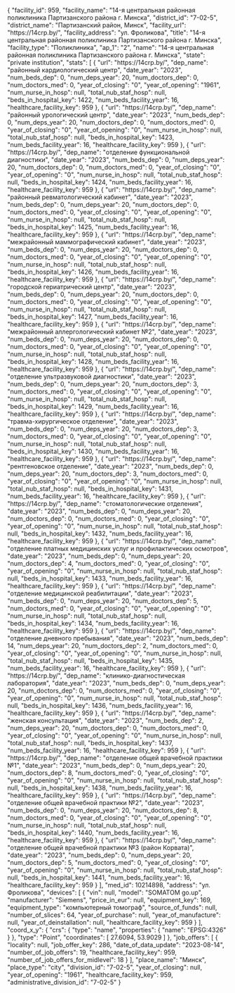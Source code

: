 {
    "facility_id": 959,
    "facility_name": "14-я центральная районная поликлиника Партизанского района г. Минска",
    "district_id": "7-02-5",
    "district_name": "Партизанский район, Минск",
    "facility_url": "https:\/\/14crp.by\/",
    "facility_address": "ул. Фроликова",
    "title": "14-я центральная районная поликлиника Партизанского района г. Минска",
    "facility_type": "Поликлиника",
    "ap_1": "2",
    "name": "14-я центральная районная поликлиника Партизанского района г. Минска",
    "state": "private institution",
    "stats": [
        {
            "url": "https:\/\/14crp.by\/",
            "dep_name": "районный кардиологический центр",
            "date_year": "2023",
            "num_beds_dep": 0,
            "num_deps_year": 20,
            "num_doctors_dep": 0,
            "num_doctors_med": 0,
            "year_of_closing": "0",
            "year_of_opening": "1961",
            "num_nurse_in_hosp": null,
            "total_nub_staf_hosp": null,
            "beds_in_hospital_key": 1422,
            "num_beds_facility_year": 16,
            "healthcare_facility_key": 959
        },
        {
            "url": "https:\/\/14crp.by\/",
            "dep_name": "районный урологический центр",
            "date_year": "2023",
            "num_beds_dep": 0,
            "num_deps_year": 20,
            "num_doctors_dep": 0,
            "num_doctors_med": 0,
            "year_of_closing": "0",
            "year_of_opening": "0",
            "num_nurse_in_hosp": null,
            "total_nub_staf_hosp": null,
            "beds_in_hospital_key": 1423,
            "num_beds_facility_year": 16,
            "healthcare_facility_key": 959
        },
        {
            "url": "https:\/\/14crp.by\/",
            "dep_name": "отделение функциональной диагностики",
            "date_year": "2023",
            "num_beds_dep": 0,
            "num_deps_year": 20,
            "num_doctors_dep": 0,
            "num_doctors_med": 0,
            "year_of_closing": "0",
            "year_of_opening": "0",
            "num_nurse_in_hosp": null,
            "total_nub_staf_hosp": null,
            "beds_in_hospital_key": 1424,
            "num_beds_facility_year": 16,
            "healthcare_facility_key": 959
        },
        {
            "url": "https:\/\/14crp.by\/",
            "dep_name": "районный ревматологический кабинет",
            "date_year": "2023",
            "num_beds_dep": 0,
            "num_deps_year": 20,
            "num_doctors_dep": 0,
            "num_doctors_med": 0,
            "year_of_closing": "0",
            "year_of_opening": "0",
            "num_nurse_in_hosp": null,
            "total_nub_staf_hosp": null,
            "beds_in_hospital_key": 1425,
            "num_beds_facility_year": 16,
            "healthcare_facility_key": 959
        },
        {
            "url": "https:\/\/14crp.by\/",
            "dep_name": "межрайонный маммографический кабинет",
            "date_year": "2023",
            "num_beds_dep": 0,
            "num_deps_year": 20,
            "num_doctors_dep": 0,
            "num_doctors_med": 0,
            "year_of_closing": "0",
            "year_of_opening": "0",
            "num_nurse_in_hosp": null,
            "total_nub_staf_hosp": null,
            "beds_in_hospital_key": 1426,
            "num_beds_facility_year": 16,
            "healthcare_facility_key": 959
        },
        {
            "url": "https:\/\/14crp.by\/",
            "dep_name": "городской гериатрический центр",
            "date_year": "2023",
            "num_beds_dep": 0,
            "num_deps_year": 20,
            "num_doctors_dep": 0,
            "num_doctors_med": 0,
            "year_of_closing": "0",
            "year_of_opening": "0",
            "num_nurse_in_hosp": null,
            "total_nub_staf_hosp": null,
            "beds_in_hospital_key": 1427,
            "num_beds_facility_year": 16,
            "healthcare_facility_key": 959
        },
        {
            "url": "https:\/\/14crp.by\/",
            "dep_name": "межрайонный аллергологический кабинет №2",
            "date_year": "2023",
            "num_beds_dep": 0,
            "num_deps_year": 20,
            "num_doctors_dep": 0,
            "num_doctors_med": 0,
            "year_of_closing": "0",
            "year_of_opening": "0",
            "num_nurse_in_hosp": null,
            "total_nub_staf_hosp": null,
            "beds_in_hospital_key": 1428,
            "num_beds_facility_year": 16,
            "healthcare_facility_key": 959
        },
        {
            "url": "https:\/\/14crp.by\/",
            "dep_name": "отделение ультразвуковой диагностики",
            "date_year": "2023",
            "num_beds_dep": 0,
            "num_deps_year": 20,
            "num_doctors_dep": 3,
            "num_doctors_med": 0,
            "year_of_closing": "0",
            "year_of_opening": "0",
            "num_nurse_in_hosp": null,
            "total_nub_staf_hosp": null,
            "beds_in_hospital_key": 1429,
            "num_beds_facility_year": 16,
            "healthcare_facility_key": 959
        },
        {
            "url": "https:\/\/14crp.by\/",
            "dep_name": "травма-хирургическое отделение",
            "date_year": "2023",
            "num_beds_dep": 0,
            "num_deps_year": 20,
            "num_doctors_dep": 3,
            "num_doctors_med": 0,
            "year_of_closing": "0",
            "year_of_opening": "0",
            "num_nurse_in_hosp": null,
            "total_nub_staf_hosp": null,
            "beds_in_hospital_key": 1430,
            "num_beds_facility_year": 16,
            "healthcare_facility_key": 959
        },
        {
            "url": "https:\/\/14crp.by\/",
            "dep_name": "рентгеновское отделение",
            "date_year": "2023",
            "num_beds_dep": 0,
            "num_deps_year": 20,
            "num_doctors_dep": 3,
            "num_doctors_med": 0,
            "year_of_closing": "0",
            "year_of_opening": "0",
            "num_nurse_in_hosp": null,
            "total_nub_staf_hosp": null,
            "beds_in_hospital_key": 1431,
            "num_beds_facility_year": 16,
            "healthcare_facility_key": 959
        },
        {
            "url": "https:\/\/14crp.by\/",
            "dep_name": "стоматологические отделения",
            "date_year": "2023",
            "num_beds_dep": 0,
            "num_deps_year": 20,
            "num_doctors_dep": 0,
            "num_doctors_med": 0,
            "year_of_closing": "0",
            "year_of_opening": "0",
            "num_nurse_in_hosp": null,
            "total_nub_staf_hosp": null,
            "beds_in_hospital_key": 1432,
            "num_beds_facility_year": 16,
            "healthcare_facility_key": 959
        },
        {
            "url": "https:\/\/14crp.by\/",
            "dep_name": "отделение платных медицинских услуг и профилактических осмотров",
            "date_year": "2023",
            "num_beds_dep": 0,
            "num_deps_year": 20,
            "num_doctors_dep": 4,
            "num_doctors_med": 0,
            "year_of_closing": "0",
            "year_of_opening": "0",
            "num_nurse_in_hosp": null,
            "total_nub_staf_hosp": null,
            "beds_in_hospital_key": 1433,
            "num_beds_facility_year": 16,
            "healthcare_facility_key": 959
        },
        {
            "url": "https:\/\/14crp.by\/",
            "dep_name": "отделение медицинской реабилитации",
            "date_year": "2023",
            "num_beds_dep": 0,
            "num_deps_year": 20,
            "num_doctors_dep": 5,
            "num_doctors_med": 0,
            "year_of_closing": "0",
            "year_of_opening": "0",
            "num_nurse_in_hosp": null,
            "total_nub_staf_hosp": null,
            "beds_in_hospital_key": 1434,
            "num_beds_facility_year": 16,
            "healthcare_facility_key": 959
        },
        {
            "url": "https:\/\/14crp.by\/",
            "dep_name": "отделение дневного пребывания",
            "date_year": "2023",
            "num_beds_dep": 14,
            "num_deps_year": 20,
            "num_doctors_dep": 2,
            "num_doctors_med": 0,
            "year_of_closing": "0",
            "year_of_opening": "0",
            "num_nurse_in_hosp": null,
            "total_nub_staf_hosp": null,
            "beds_in_hospital_key": 1435,
            "num_beds_facility_year": 16,
            "healthcare_facility_key": 959
        },
        {
            "url": "https:\/\/14crp.by\/",
            "dep_name": "клинико-диагностическая лаборатория",
            "date_year": "2023",
            "num_beds_dep": 0,
            "num_deps_year": 20,
            "num_doctors_dep": 0,
            "num_doctors_med": 0,
            "year_of_closing": "0",
            "year_of_opening": "0",
            "num_nurse_in_hosp": null,
            "total_nub_staf_hosp": null,
            "beds_in_hospital_key": 1436,
            "num_beds_facility_year": 16,
            "healthcare_facility_key": 959
        },
        {
            "url": "https:\/\/14crp.by\/",
            "dep_name": "женская консультация",
            "date_year": "2023",
            "num_beds_dep": 2,
            "num_deps_year": 20,
            "num_doctors_dep": 0,
            "num_doctors_med": 0,
            "year_of_closing": "0",
            "year_of_opening": "0",
            "num_nurse_in_hosp": null,
            "total_nub_staf_hosp": null,
            "beds_in_hospital_key": 1437,
            "num_beds_facility_year": 16,
            "healthcare_facility_key": 959
        },
        {
            "url": "https:\/\/14crp.by\/",
            "dep_name": "отделение общей врачебной практики №1",
            "date_year": "2023",
            "num_beds_dep": 0,
            "num_deps_year": 20,
            "num_doctors_dep": 8,
            "num_doctors_med": 0,
            "year_of_closing": "0",
            "year_of_opening": "0",
            "num_nurse_in_hosp": null,
            "total_nub_staf_hosp": null,
            "beds_in_hospital_key": 1438,
            "num_beds_facility_year": 16,
            "healthcare_facility_key": 959
        },
        {
            "url": "https:\/\/14crp.by\/",
            "dep_name": "отделение общей врачебной практики №2",
            "date_year": "2023",
            "num_beds_dep": 0,
            "num_deps_year": 20,
            "num_doctors_dep": 8,
            "num_doctors_med": 0,
            "year_of_closing": "0",
            "year_of_opening": "0",
            "num_nurse_in_hosp": null,
            "total_nub_staf_hosp": null,
            "beds_in_hospital_key": 1440,
            "num_beds_facility_year": 16,
            "healthcare_facility_key": 959
        },
        {
            "url": "https:\/\/14crp.by\/",
            "dep_name": "отделение общей врачебной практики №3 (район Корвата)",
            "date_year": "2023",
            "num_beds_dep": 0,
            "num_deps_year": 20,
            "num_doctors_dep": 5,
            "num_doctors_med": 0,
            "year_of_closing": "0",
            "year_of_opening": "0",
            "num_nurse_in_hosp": null,
            "total_nub_staf_hosp": null,
            "beds_in_hospital_key": 1441,
            "num_beds_facility_year": 16,
            "healthcare_facility_key": 959
        }
    ],
    "med_id": 10214898,
    "address": "ул. Фроликова",
    "devices": [
        {
            "vin": null,
            "model": "SOMATOM go.up",
            "manufacturer": "Siemens",
            "price_in_eur": null,
            "equipment_key": 169,
            "equipment_type": "компьютерный томограф",
            "source_of_funds": null,
            "number_of_slices": 64,
            "year_of_purchase": null,
            "year_of_manufacture": null,
            "year_of_deinstallation": null,
            "healthcare_facility_key": 959
        }
    ],
    "coord_x_y": {
        "crs": {
            "type": "name",
            "properties": {
                "name": "EPSG:4326"
            }
        },
        "type": "Point",
        "coordinates": [
            27.6094,
            53.9029
        ]
    },
    "job_offers": [
        {
            "locality": null,
            "job_offer_key": 286,
            "date_of_data_update": "2023-08-14",
            "number_of_job_offers": 19,
            "healthcare_facility_key": 959,
            "number_of_job_offers_for_midlevel": 18
        }
    ],
    "place_name": "Минск",
    "place_type": "city",
    "division_id": "7-02-5",
    "year_of_closing": null,
    "year_of_opening": "1961",
    "healthcare_facility_key": 959,
    "administrative_division_id": "7-02-5"
}